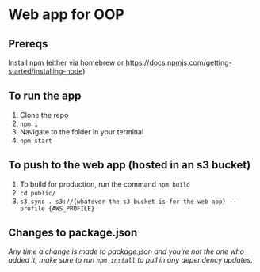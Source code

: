 # Web app for OOP


## Prereqs

Install npm (either via homebrew or https://docs.npmjs.com/getting-started/installing-node)

## To run the app

1. Clone the repo
2. `npm i`
3. Navigate to the folder in your terminal
4. `npm start`

## To push to the web app (hosted in an s3 bucket)

1. To build for production, run the command `npm build`
2. `cd public/`
3. `s3 sync . s3://{whatever-the-s3-bucket-is-for-the-web-app} --profile {AWS_PROFILE}`


## Changes to package.json

*Any time a change is made to package.json and you're not the one who added it, make sure to run `npm install` to pull in any dependency updates.*
